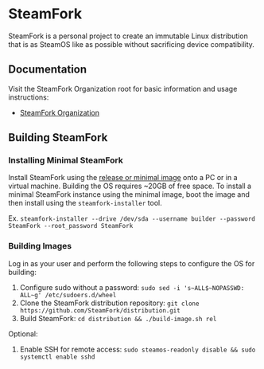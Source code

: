 # SteamFork
SteamFork is a personal project to create an immutable Linux distribution that is as SteamOS like as possible without sacrificing device compatibility.

## Documentation
Visit the SteamFork Organization root for basic information and usage instructions:
  - [SteamFork Organization](https://github.com/SteamFork)

## Building SteamFork
### Installing Minimal SteamFork
Install SteamFork using the [release or minimal image](https://www.steamfork.org/steamfork-images/steamfork-installer/) onto a PC or in a virtual machine.  Building the OS requires ~20GB of free space.  To install a minimal SteamFork instance using the minimal image, boot the image and then install using the `steamfork-installer` tool.

Ex. `steamfork-installer --drive /dev/sda --username builder --password SteamFork --root_password SteamFork`

### Building Images
Log in as your user and perform the following steps to configure the OS for building:
1. Configure sudo without a password: `sudo sed -i 's~ALL$~NOPASSWD: ALL~g' /etc/sudoers.d/wheel`
2. Clone the SteamFork distribution repository: `git clone https://github.com/SteamFork/distribution.git`
3. Build SteamFork: `cd distribution && ./build-image.sh rel`

Optional:
1. Enable SSH for remote access: `sudo steamos-readonly disable && sudo systemctl enable sshd`
